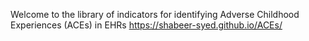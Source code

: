 Welcome to the library of indicators for identifying Adverse Childhood Experiences (ACEs) in EHRs
https://shabeer-syed.github.io/ACEs/
